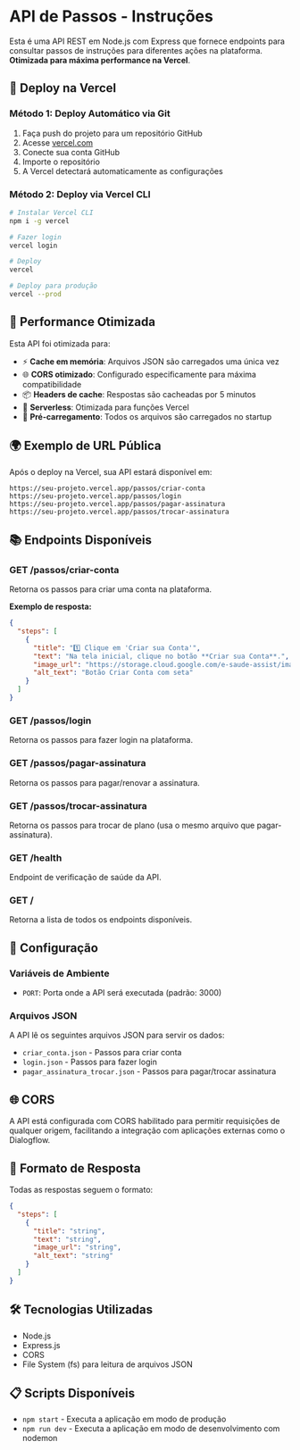 # API de Passos - Instruções

Esta é uma API REST em Node.js com Express que fornece endpoints para consultar passos de instruções para diferentes ações na plataforma. **Otimizada para máxima performance na Vercel**.

## 🚀 Deploy na Vercel

### Método 1: Deploy Automático via Git
1. Faça push do projeto para um repositório GitHub
2. Acesse [vercel.com](https://vercel.com)
3. Conecte sua conta GitHub
4. Importe o repositório
5. A Vercel detectará automaticamente as configurações

### Método 2: Deploy via Vercel CLI
```bash
# Instalar Vercel CLI
npm i -g vercel

# Fazer login
vercel login

# Deploy
vercel

# Deploy para produção
vercel --prod
```

## 🎯 Performance Otimizada

Esta API foi otimizada para:
- ⚡ **Cache em memória**: Arquivos JSON são carregados uma única vez
- 🌐 **CORS otimizado**: Configurado especificamente para máxima compatibilidade
- 📦 **Headers de cache**: Respostas são cacheadas por 5 minutos
- 🚀 **Serverless**: Otimizada para funções Vercel
- 💾 **Pré-carregamento**: Todos os arquivos são carregados no startup

## 🌍 Exemplo de URL Pública

Após o deploy na Vercel, sua API estará disponível em:
```
https://seu-projeto.vercel.app/passos/criar-conta
https://seu-projeto.vercel.app/passos/login
https://seu-projeto.vercel.app/passos/pagar-assinatura
https://seu-projeto.vercel.app/passos/trocar-assinatura
```

## 📚 Endpoints Disponíveis

### GET /passos/criar-conta
Retorna os passos para criar uma conta na plataforma.

**Exemplo de resposta:**
```json
{
  "steps": [
    {
      "title": "1️⃣ Clique em 'Criar sua Conta'",
      "text": "Na tela inicial, clique no botão **Criar sua Conta**.",
      "image_url": "https://storage.cloud.google.com/e-saude-assist/imagens/criar_sua_conta_com_seta.png",
      "alt_text": "Botão Criar Conta com seta"
    }
  ]
}
```

### GET /passos/login
Retorna os passos para fazer login na plataforma.

### GET /passos/pagar-assinatura
Retorna os passos para pagar/renovar a assinatura.

### GET /passos/trocar-assinatura
Retorna os passos para trocar de plano (usa o mesmo arquivo que pagar-assinatura).

### GET /health
Endpoint de verificação de saúde da API.

### GET /
Retorna a lista de todos os endpoints disponíveis.

## 🔧 Configuração

### Variáveis de Ambiente
- `PORT`: Porta onde a API será executada (padrão: 3000)

### Arquivos JSON
A API lê os seguintes arquivos JSON para servir os dados:
- `criar_conta.json` - Passos para criar conta
- `login.json` - Passos para fazer login
- `pagar_assinatura_trocar.json` - Passos para pagar/trocar assinatura

## 🌐 CORS

A API está configurada com CORS habilitado para permitir requisições de qualquer origem, facilitando a integração com aplicações externas como o Dialogflow.

## 📝 Formato de Resposta

Todas as respostas seguem o formato:
```json
{
  "steps": [
    {
      "title": "string",
      "text": "string", 
      "image_url": "string",
      "alt_text": "string"
    }
  ]
}
```

## 🛠️ Tecnologias Utilizadas

- Node.js
- Express.js
- CORS
- File System (fs) para leitura de arquivos JSON

## 📋 Scripts Disponíveis

- `npm start` - Executa a aplicação em modo de produção
- `npm run dev` - Executa a aplicação em modo de desenvolvimento com nodemon
